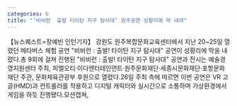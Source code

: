 ```yaml
---
categories: b
title: "‘비비런  출발 타이탄 지구 탐사대’ 원주공연 성황리에 막 내려"
---
```

【뉴스퀘스트=장예빈 인턴기자】 강원도 원주복합문화교육센터에서 지난 20~25일 열렸던 메타버스 체험 공연 "비비런 : 출발! 타이탄 지구 탐사대" 공연이 성황리에 막을 내렸다.총 9회에 걸쳐 진행된 "비비런 : 출발! 타이탄 지구 탐사대" 공연과 전시는 예술경영지원센터 주최, 피엘오티·이다엔터테인먼트·원주문화재단·세종시문화재단·포항문화재단 주관, 문화체육관광부 후원으로 열렸다.26일 주최 측에 따르면 이번 공연은 VR 고글(HMD)과 컨트롤러를 착용하고 디지털 캐릭터와 실시간으로 소통하며 가상환경에서 게임을 하듯 진행됐다.모션캡쳐,